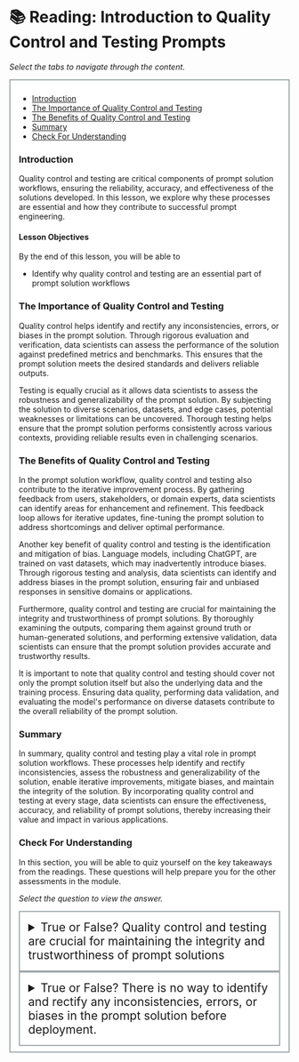# 📚 Reading: Introduction to Quality Control and Testing Prompts

<p><em>Select the tabs to navigate through the content.</em></p>
<div style="margin: 1em 0%; padding: 10px 15px; border: 2px solid #A2AAAD; background: #ffffff; font-size: 100%; overflow: auto;">
<div class="enhanceable_content tabs">
<ul>
<li><a href="#fragment-1">Introduction</a></li>
<li><a href="#fragment-2">The Importance of Quality Control and Testing </a></li>
<li><a href="#fragment-3">The Benefits of Quality Control and Testing </a></li>
<li><a href="#fragment-4">Summary</a></li>
<li><a href="#fragment-5">Check For Understanding</a></li>
</ul>
<div id="fragment-1" style="overflow: auto:;">
<h3>Introduction</h3>
<p>Quality control and testing are critical components of prompt solution workflows, ensuring the reliability, accuracy, and effectiveness of the solutions developed. In this lesson, we explore why these processes are essential and how they contribute to successful prompt engineering.</p>
<h4>Lesson Objectives</h4>
<p>By the end of this lesson, you will be able to&nbsp;</p>
<ul>
<li>Identify why quality control and testing are an essential part of prompt solution workflows</li>
</ul>
</div>
<div id="fragment-2" style="overflow: auto:;">
<h3>The Importance of Quality Control and Testing</h3>
<p>Quality control helps identify and rectify any inconsistencies, errors, or biases in the prompt solution. Through rigorous evaluation and verification, data scientists can assess the performance of the solution against predefined metrics and benchmarks. This ensures that the prompt solution meets the desired standards and delivers reliable outputs.</p>
<p>Testing is equally crucial as it allows data scientists to assess the robustness and generalizability of the prompt solution. By subjecting the solution to diverse scenarios, datasets, and edge cases, potential weaknesses or limitations can be uncovered. Thorough testing helps ensure that the prompt solution performs consistently across various contexts, providing reliable results even in challenging scenarios.</p>
</div>
<div id="fragment-3" style="overflow: auto:;">
<h3>The Benefits of Quality Control and Testing</h3>
<p>In the prompt solution workflow, quality control and testing also contribute to the iterative improvement process. By gathering feedback from users, stakeholders, or domain experts, data scientists can identify areas for enhancement and refinement. This feedback loop allows for iterative updates, fine-tuning the prompt solution to address shortcomings and deliver optimal performance.</p>
<p>Another key benefit of quality control and testing is the identification and mitigation of bias. Language models, including ChatGPT, are trained on vast datasets, which may inadvertently introduce biases. Through rigorous testing and analysis, data scientists can identify and address biases in the prompt solution, ensuring fair and unbiased responses in sensitive domains or applications.</p>
<p>Furthermore, quality control and testing are crucial for maintaining the integrity and trustworthiness of prompt solutions. By thoroughly examining the outputs, comparing them against ground truth or human-generated solutions, and performing extensive validation, data scientists can ensure that the prompt solution provides accurate and trustworthy results.</p>
<p>It is important to note that quality control and testing should cover not only the prompt solution itself but also the underlying data and the training process. Ensuring data quality, performing data validation, and evaluating the model's performance on diverse datasets contribute to the overall reliability of the prompt solution.</p>
</div>
<div id="fragment-4" style="overflow: auto:;">
<h3>Summary</h3>
<p>In summary, quality control and testing play a vital role in prompt solution workflows. These processes help identify and rectify inconsistencies, assess the robustness and generalizability of the solution, enable iterative improvements, mitigate biases, and maintain the integrity of the solution. By incorporating quality control and testing at every stage, data scientists can ensure the effectiveness, accuracy, and reliability of prompt solutions, thereby increasing their value and impact in various applications.</p>
</div>
<div id="fragment-5" style="overflow: auto:;">
<h3>Check For Understanding</h3>
<p>In this section, you will be able to quiz yourself on the key takeaways from the readings. These questions will help prepare you for the other assessments in the module.&nbsp;</p>
<p><em>Select the question to view the answer.</em></p>
<details>
<summary style="padding: 15px; font-size: 150%; border: 2px solid #A2AAAD;">True or False? Quality control and testing are crucial for maintaining the integrity and trustworthiness of prompt solutions</summary>
<p style="margin-left: 10px;">True</p>
</details><details>
<summary style="padding: 15px; font-size: 150%; border: 2px solid #A2AAAD;">True or False? There is no way to identify and rectify any inconsistencies, errors, or biases in the prompt solution before deployment.</summary>
<p style="margin-left: 10px;">False</p>
</details></div>
</div>
</div>